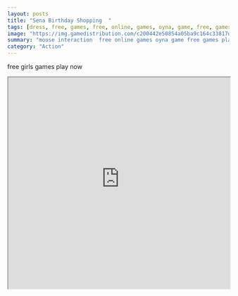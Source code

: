 ```yaml
---
layout: posts
title: "Sena Birthday Shopping  "
tags: [dress, free, games, free, online, games, oyna, game, free, games, play, play, games]
image: "https://img.gamedistribution.com/c200442e50854a05ba9c164c33817d3d.jpg"
summary: "mouse interaction  free online games oyna game free games play play games"
category: "Action"
---
```


free girls games play now

<iframe width="100%" height="480px;" src="https://flash.gamedistribution.com?game=c200442e50854a05ba9c164c33817d3d"></iframe>